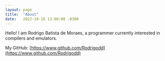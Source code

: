```yaml
---
layout: page
title:  "About"
date:   2022-10-16 13:00:00 -0300
---
```


Hello! I am Rodrigo Batista de Moraes, a programmer currently interested in
compilers and emulators.

My GitHub: [https://www.github.com/Rodrigodd](https://www.github.com/Rodrigodd)
